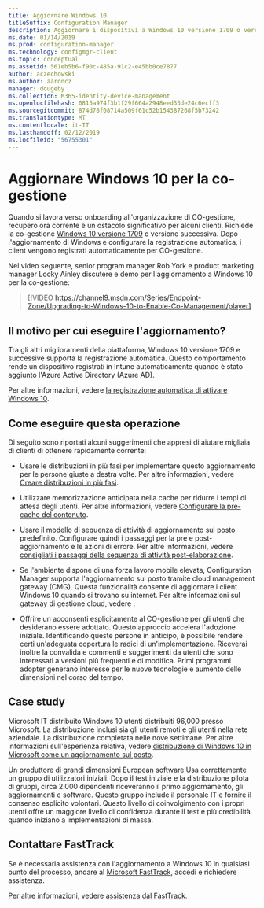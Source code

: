 ```yaml
---
title: Aggiornare Windows 10
titleSuffix: Configuration Manager
description: Aggiornare i dispositivi a Windows 10 versione 1709 o versioni successive, che è necessario per la co-gestione
ms.date: 01/14/2019
ms.prod: configuration-manager
ms.technology: configmgr-client
ms.topic: conceptual
ms.assetid: 561eb5b6-f90c-485a-91c2-e45bb0ce7877
author: aczechowski
ms.author: aaroncz
manager: dougeby
ms.collection: M365-identity-device-management
ms.openlocfilehash: 0815a974f3b1f29f664a2948eed33de24c6ecff3
ms.sourcegitcommit: 874d78f08714a509f61c52b154387268f5b73242
ms.translationtype: MT
ms.contentlocale: it-IT
ms.lasthandoff: 02/12/2019
ms.locfileid: "56755301"
---
```

# <a name="upgrade-windows-10-for-co-management"></a>Aggiornare Windows 10 per la co-gestione

Quando si lavora verso onboarding all'organizzazione di CO-gestione, recupero ora corrente è un ostacolo significativo per alcuni clienti. Richiede la co-gestione [Windows 10 versione 1709](https://docs.microsoft.com/windows/whats-new/whats-new-windows-10-version-1709) o versione successiva. Dopo l'aggiornamento di Windows e configurare la registrazione automatica, i client vengono registrati automaticamente per CO-gestione.

Nel video seguente, senior program manager Rob York e product marketing manager Locky Ainley discutere e demo per l'aggiornamento a Windows 10 per la co-gestione:

> [!VIDEO https://channel9.msdn.com/Series/Endpoint-Zone/Upgrading-to-Windows-10-to-Enable-Co-Management/player]



## <a name="why-upgrade"></a>Il motivo per cui eseguire l'aggiornamento?

Tra gli altri miglioramenti della piattaforma, Windows 10 versione 1709 e successive supporta la registrazione automatica. Questo comportamento rende un dispositivo registrati in Intune automaticamente quando è stato aggiunto l'Azure Active Directory (Azure AD). 

Per altre informazioni, vedere [la registrazione automatica di attivare Windows 10](https://docs.microsoft.com/intune/windows-enroll#enable-windows-10-automatic-enrollment).


## <a name="how-to-do-it"></a>Come eseguire questa operazione

Di seguito sono riportati alcuni suggerimenti che appresi di aiutare migliaia di clienti di ottenere rapidamente corrente:

- Usare le distribuzioni in più fasi per implementare questo aggiornamento per le persone giuste a destra volte. Per altre informazioni, vedere [Creare distribuzioni in più fasi](/sccm/osd/deploy-use/create-phased-deployment-for-task-sequence).  

- Utilizzare memorizzazione anticipata nella cache per ridurre i tempi di attesa degli utenti. Per altre informazioni, vedere [Configurare la pre-cache del contenuto](/sccm/osd/deploy-use/create-a-task-sequence-to-upgrade-an-operating-system#configure-pre-cache-content).  

- Usare il modello di sequenza di attività di aggiornamento sul posto predefinito. Configurare quindi i passaggi per la pre e post-aggiornamento e le azioni di errore. Per altre informazioni, vedere [consigliati i passaggi della sequenza di attività post-elaborazione](/sccm/osd/deploy-use/create-a-task-sequence-to-upgrade-an-operating-system#recommended-task-sequence-steps-for-post-processing).  

- Se l'ambiente dispone di una forza lavoro mobile elevata, Configuration Manager supporta l'aggiornamento sul posto tramite cloud management gateway (CMG). Questa funzionalità consente di aggiornare i client Windows 10 quando si trovano su internet. Per altre informazioni sul gateway di gestione cloud, vedere [ ](/sccm/core/clients/manage/cmg/plan-cloud-management-gateway).  

- Offrire un acconsenti esplicitamente al CO-gestione per gli utenti che desiderano essere adottato. Questo approccio accelera l'adozione iniziale. Identificando queste persone in anticipo, è possibile rendere certi un'adeguata copertura le radici di un'implementazione. Riceverai inoltre la convalida e commenti e suggerimenti da utenti che sono interessati a versioni più frequenti e di modifica. Primi programmi adopter generano interesse per le nuove tecnologie e aumento delle dimensioni nel corso del tempo.  


## <a name="case-studies"></a>Case study

Microsoft IT distribuito Windows 10 utenti distribuiti 96,000 presso Microsoft. La distribuzione inclusi sia gli utenti remoti e gli utenti nella rete aziendale. La distribuzione completata nelle nove settimane. Per altre informazioni sull'esperienza relativa, vedere [distribuzione di Windows 10 in Microsoft come un aggiornamento sul posto](https://www.microsoft.com/download/details.aspx?id=50377).  

Un produttore di grandi dimensioni European software Usa correttamente un gruppo di utilizzatori iniziali. Dopo il test iniziale e la distribuzione pilota di gruppi, circa 2.000 dipendenti riceveranno il primo aggiornamento, gli aggiornamenti e software. Questo gruppo include il personale IT e fornire il consenso esplicito volontari. Questo livello di coinvolgimento con i propri utenti offre un maggiore livello di confidenza durante il test e più credibilità quando iniziano a implementazioni di massa.



## <a name="contact-fasttrack"></a>Contattare FastTrack

Se è necessaria assistenza con l'aggiornamento a Windows 10 in qualsiasi punto del processo, andare al [Microsoft FastTrack](https://Microsoft.com/FastTrack/), accedi e richiedere assistenza. 

Per altre informazioni, vedere [assistenza dal FastTrack](/sccm/comanage/quickstart-fasttrack). 

